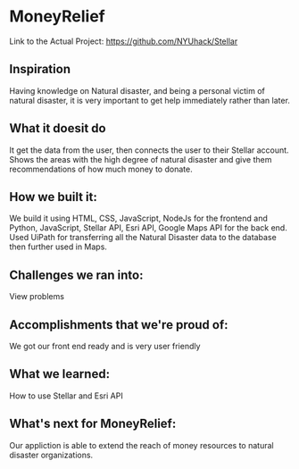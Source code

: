 # MoneyRelief

Link to the Actual Project: https://github.com/NYUhack/Stellar

## Inspiration 
Having knowledge on Natural disaster, and being a personal victim of natural disaster, it is very important to get help immediately rather than later.
## What it doesit do
It get the data from the user, then connects the user to their Stellar account. Shows the areas with the high degree of natural disaster and give them recommendations of how much money to donate.
## How we built it: 
We build it using HTML, CSS, JavaScript, NodeJs for the frontend and Python, JavaScript, Stellar API, Esri API, Google Maps API for the back end. Used UiPath for transferring all the Natural Disaster data to the database then further used in Maps.
## Challenges we ran into:
View problems
## Accomplishments that we're proud of:
We got our front end ready and is very user friendly
## What we learned:
How to use Stellar and Esri API
## What's next for MoneyRelief:
Our appliction is able to extend the reach of money resources to natural disaster organizations.
